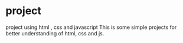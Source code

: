 # project
project using html , css and javascript
This is some simple projects for better understanding of html, css and js.
